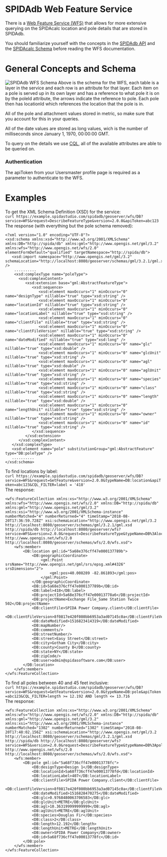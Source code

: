 SPIDAdb Web Feature Service
===========
There is a [Web Feature Service (WFS)](http://www.opengeospatial.org/standards/wfs) that allows for more extensive querying on the SPIDAcalc location and pole details that are stored in SPIDAdb.

You should familiarize yourself with the concepts in the [SPIDAdb API](spidadbAPI.md) and the [SPIDAcalc Schema](https://github.com/spidasoftware/schema/tree/master/resources/schema/spidacalc/calc) before reading the WFS documentation. 

# General Concepts and Schema
![SPIDAdb WFS Schema](https://raw.githubusercontent.com/spidasoftware/schema/master/resources/schema/spidamin/asset/DbWFSSchema.png)
Above is the schema for the WFS, each table is a layer in the service and each row is an attribute for that layer.  Each item on a pole is served up in its own layer and has a reference to what pole it is on by the poleId attribute, the arrows indicate the reference to pole.  Each pole then has locationId which references the location that the pole is in.

All of the pole and attachment values stored in metric, so make sure that you account for this in your queries.

All of the date values are stored as long values, wich is the number of milliseconds since January 1, 1970, 00:00:00 GMT.

To query on the details we use [CQL](http://docs.geoserver.org/stable/en/user/tutorials/cql/cql_tutorial.html), all of the available attributes are able to be queried on.

### Authentication
The apiToken from your Usersmaster profile page is required as a parameter to authenticate to the WFS.

# Examples
To get the XML Schema Definition (XSD) for the service:  
```curl https://example.spidastudio.com/spidadb/geoserver/wfs/DB?service=WFS&request=DescribeFeatureType&version=2.0.0&apiToken=abc123```  
The response (with everything but the pole schema removed):  
```
<?xml version="1.0" encoding="UTF-8"?>
<xsd:schema xmlns:xsd="http://www.w3.org/2001/XMLSchema" xmlns:DB="http://spida/db" xmlns:gml="http://www.opengis.net/gml/3.2" xmlns:wfs="http://www.opengis.net/wfs/2.0" elementFormDefault="qualified" targetNamespace="http://spida/db">
   <xsd:import namespace="http://www.opengis.net/gml/3.2" schemaLocation="http://localhost:8080/geoserver/schemas/gml/3.2.1/gml.xsd" />
    ..........
    <xsd:complexType name="poleType">
      <xsd:complexContent>
         <xsd:extension base="gml:AbstractFeatureType">
            <xsd:sequence>
               <xsd:element maxOccurs="1" minOccurs="0" name="designType" nillable="true" type="xsd:string" />
               <xsd:element maxOccurs="1" minOccurs="0" name="locationId" nillable="true" type="xsd:string" />
               <xsd:element maxOccurs="1" minOccurs="0" name="locationLabel" nillable="true" type="xsd:string" />
               <xsd:element maxOccurs="1" minOccurs="0" name="clientFile" nillable="true" type="xsd:string" />
               <xsd:element maxOccurs="1" minOccurs="0" name="clientFileVersion" nillable="true" type="xsd:string" />
               <xsd:element maxOccurs="1" minOccurs="0" name="dateModified" nillable="true" type="xsd:long" />
               <xsd:element maxOccurs="1" minOccurs="0" name="glc" nillable="true" type="xsd:double" />
               <xsd:element maxOccurs="1" minOccurs="0" name="glcUnit" nillable="true" type="xsd:string" />
               <xsd:element maxOccurs="1" minOccurs="0" name="agl" nillable="true" type="xsd:double" />
               <xsd:element maxOccurs="1" minOccurs="0" name="aglUnit" nillable="true" type="xsd:string" />
               <xsd:element maxOccurs="1" minOccurs="0" name="species" nillable="true" type="xsd:string" />
               <xsd:element maxOccurs="1" minOccurs="0" name="class" nillable="true" type="xsd:string" />
               <xsd:element maxOccurs="1" minOccurs="0" name="length" nillable="true" type="xsd:double" />
               <xsd:element maxOccurs="1" minOccurs="0" name="lengthUnit" nillable="true" type="xsd:string" />
               <xsd:element maxOccurs="1" minOccurs="0" name="owner" nillable="true" type="xsd:string" />
               <xsd:element maxOccurs="1" minOccurs="0" name="id" nillable="true" type="xsd:string" />
            </xsd:sequence>
         </xsd:extension>
      </xsd:complexContent>
   </xsd:complexType>
   <xsd:element name="pole" substitutionGroup="gml:AbstractFeature" type="DB:poleType" />
   ..........
</xsd:schema>
```

To find locations by label:  
```curl https://example.spidastudio.com/spidadb/geoserver/wfs/DB?service=WFS&request=GetFeature&version=2.0.0&typeName=DB:location&apiToken=abc123&CQL_FILTER=label = '418'```  
The response:  
```
<wfs:FeatureCollection xmlns:xs="http://www.w3.org/2001/XMLSchema" xmlns:wfs="http://www.opengis.net/wfs/2.0" xmlns:DB="http://spida/db" xmlns:gml="http://www.opengis.net/gml/3.2" xmlns:xsi="http://www.w3.org/2001/XMLSchema-instance" numberMatched="4" numberReturned="4" timeStamp="2018-08-20T17:36:59.728Z" xsi:schemaLocation="http://www.opengis.net/gml/3.2 http://localhost:8080/geoserver/schemas/gml/3.2.1/gml.xsd http://spida/db http://localhost:8080/geoserver/wfs?service=WFS&version=2.0.0&request=DescribeFeatureType&typeName=DB%3Alocation http://www.opengis.net/wfs/2.0 http://localhost:8080/geoserver/schemas/wfs/2.0/wfs.xsd">
	<wfs:member>
		<DB:location gml:id="5a68e376cff47e000137789b">
			<DB:geographicCoordinate>
				<gml:Point srsName="http://www.opengis.net/gml/srs/epsg.xml#4326" srsDimension="2">
					<gml:pos>40.008289 -82.861893</gml:pos>
				</gml:Point>
			</DB:geographicCoordinate>
			<DB:id>5a68e376cff47e000137789b</DB:id>
			<DB:label>418</DB:label>
			<DB:projectId>5a68e376cff47e00013778a6</DB:projectId>
			<DB:projectName>Exchange File_Same Station Twice 502</DB:projectName>
			<DB:clientFile>SPIDA Power Company.client</DB:clientFile>
			<DB:clientFileVersion>8f0817e420f080bb6953a3ad07145c0a</DB:clientFileVersion>
			<DB:dateModified>1516823414319</DB:dateModified>
			<DB:mapNumber/>
			<DB:comments/>
			<DB:streetNumber/>
			<DB:street>Easy Street</DB:street>
			<DB:city>Gotham City</DB:city>
			<DB:county>County B</DB:county>
			<DB:state>NY</DB:state>
			<DB:zipCode/>
			<DB:user>admin@spidasoftware.com</DB:user>
		</DB:location>
	</wfs:member>
</wfs:FeatureCollection>
```

To find all poles between 40 and 45 feet inclusive:  
```curl https://example.spidastudio.com/spidadb/geoserver/wfs/DB?service=WFS&request=GetFeature&version=2.0.0&typeName=DB:pole&apiToken=abc123&CQL_FILTER=length >= 12.192 AND length <= 13.716```  
The response:  
```
<wfs:FeatureCollection xmlns:xs="http://www.w3.org/2001/XMLSchema" xmlns:wfs="http://www.opengis.net/wfs/2.0" xmlns:DB="http://spida/db" xmlns:gml="http://www.opengis.net/gml/3.2" xmlns:xsi="http://www.w3.org/2001/XMLSchema-instance" numberMatched="1302" numberReturned="1302" timeStamp="2018-08-20T17:48:02.156Z" xsi:schemaLocation="http://www.opengis.net/gml/3.2 http://localhost:8080/geoserver/schemas/gml/3.2.1/gml.xsd http://spida/db http://localhost:8080/geoserver/wfs?service=WFS&version=2.0.0&request=DescribeFeatureType&typeName=DB%3Apole http://www.opengis.net/wfs/2.0 http://localhost:8080/geoserver/schemas/wfs/2.0/wfs.xsd">
	<wfs:member>
		<DB:pole gml:id="5a68f736cff47e00013778fc">
			<DB:designType>Design 1</DB:designType>
			<DB:locationId>5a68f736cff47e00013778fd</DB:locationId>
			<DB:locationLabel>407</DB:locationLabel>
			<DB:clientFile>SPIDA Power Company.client</DB:clientFile>
			<DB:clientFileVersion>8f0817e420f080bb6953a3ad07145c0a</DB:clientFileVersion>
			<DB:dateModified>1516828470275</DB:dateModified>
			<DB:glc>0.9768480063706583</DB:glc>
			<DB:glcUnit>METRE</DB:glcUnit>
			<DB:agl>10.363199999999999</DB:agl>
			<DB:aglUnit>METRE</DB:aglUnit>
			<DB:species>Douglas Fir</DB:species>
			<DB:class>2</DB:class>
			<DB:length>12.192</DB:length>
			<DB:lengthUnit>METRE</DB:lengthUnit>
			<DB:owner>SPIDA Power Company</DB:owner>
			<DB:id>5a68f736cff47e00013778fc</DB:id>
		</DB:pole>
	</wfs:member>
</wfs:FeatureCollection>
```
